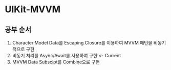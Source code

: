 # UIKit-MVVM

## 공부 순서
1. Character Model Data를 Escaping Closure를 이용하여 MVVM 패턴을 비동기적으로 구현
2. 비동기 처리를 Async/Await를 사용하여 구현 <- Current
3. MVVM Data Subscipt를 Combine으로 구현
